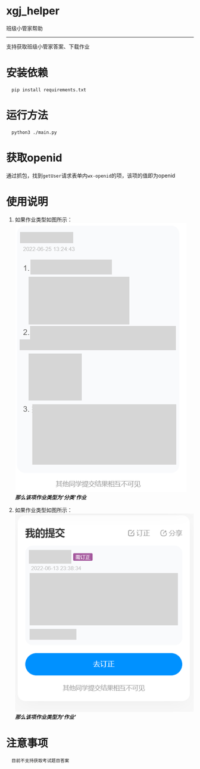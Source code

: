 # xgj_helper
班级小管家帮助
***
支持获取班级小管家答案、下载作业
# 安装依赖
```
  pip install requirements.txt
```
# 运行方法
```
  python3 ./main.py
```

# 获取openid
  通过抓包，找到`getUser`请求表单内`wx-openid`的项，该项的值即为openid

# 使用说明
  1. 如果作业类型如图所示：<br>
  ![type-classify](https://raw.githubusercontent.com/SamCui0313/samcui0313.github.io/master/img/type_classify.png)<br>
  ***那么该项作业类型为'分类'作业***

  2. 如果作业类型如图所示：<br>
  ![type-Homework](https://raw.githubusercontent.com/SamCui0313/samcui0313.github.io/master/img/type_Homework.png)<br>
  ***那么该项作业类型为'作业'***

# 注意事项
```
  目前不支持获取考试题目答案
```


